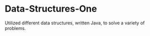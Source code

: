 # Data-Structures-One
Utilized different data structures, written Java, to solve a variety of problems. 
